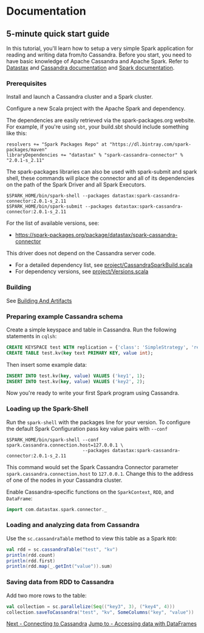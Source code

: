 # Documentation

## 5-minute quick start guide

In this tutorial, you'll learn how to setup a very simple Spark application for reading and writing data from/to Cassandra.
Before you start, you need to have basic knowledge of Apache Cassandra and Apache Spark.
Refer to [Datastax](http://docs.datastax.com/en/cassandra/latest/) and [Cassandra documentation](http://cassandra.apache.org/doc/latest/getting_started/index.html)
and [Spark documentation](https://spark.apache.org/docs/latest/). 

### Prerequisites

Install and launch a Cassandra cluster and a Spark cluster.   

Configure a new Scala project with the Apache Spark and dependency.

The dependencies are easily retrieved via the spark-packages.org website. For example, if you're using `sbt`, your build.sbt should include something like this:

    resolvers += "Spark Packages Repo" at "https://dl.bintray.com/spark-packages/maven"
    libraryDependencies += "datastax" % "spark-cassandra-connector" % "2.0.1-s_2.11"
 
The spark-packages libraries can also be used with spark-submit and spark shell, these
commands will place the connector and all of its dependencies on the path of the
Spark Driver and all Spark Executors.
   
    $SPARK_HOME/bin/spark-shell --packages datastax:spark-cassandra-connector:2.0.1-s_2.11
    $SPARK_HOME/bin/spark-submit --packages datastax:spark-cassandra-connector:2.0.1-s_2.11
   
For the list of available versions, see:
- https://spark-packages.org/package/datastax/spark-cassandra-connector
 
This driver does not depend on the Cassandra server code.

 - For a detailed dependency list, see [project/CassandraSparkBuild.scala](../project/CassandraSparkBuild.scala)
 - For dependency versions, see [project/Versions.scala](../project/Versions.scala)

### Building
See [Building And Artifacts](12_building_and_artifacts.md)

### Preparing example Cassandra schema
Create a simple keyspace and table in Cassandra. Run the following statements in `cqlsh`:

```sql
CREATE KEYSPACE test WITH replication = {'class': 'SimpleStrategy', 'replication_factor': 1 };
CREATE TABLE test.kv(key text PRIMARY KEY, value int);
```
      
Then insert some example data:

```sql
INSERT INTO test.kv(key, value) VALUES ('key1', 1);
INSERT INTO test.kv(key, value) VALUES ('key2', 2);
```
 
Now you're ready to write your first Spark program using Cassandra.

### Loading up the Spark-Shell

Run the `spark-shell` with the packages line for your version. To configure
the default Spark Configuration pass key value pairs with `--conf`

    $SPARK_HOME/bin/spark-shell --conf spark.cassandra.connection.host=127.0.0.1 \
                                --packages datastax:spark-cassandra-connector:2.0.1-s_2.11

This command would set the Spark Cassandra Connector parameter 
`spark.cassandra.connection.host` to `127.0.0.1`. Change this
to the address of one of the nodes in your Cassandra cluster.
 
Enable Cassandra-specific functions on the `SparkContext`, `RDD`, and `DataFrame`:

```scala
import com.datastax.spark.connector._
```

### Loading and analyzing data from Cassandra
Use the `sc.cassandraTable` method to view this table as a Spark `RDD`:

```scala
val rdd = sc.cassandraTable("test", "kv")
println(rdd.count)
println(rdd.first)
println(rdd.map(_.getInt("value")).sum)        
```

### Saving data from RDD to Cassandra  
Add two more rows to the table:

```scala
val collection = sc.parallelize(Seq(("key3", 3), ("key4", 4)))
collection.saveToCassandra("test", "kv", SomeColumns("key", "value"))       
```

[Next - Connecting to Cassandra](1_connecting.md)
[Jump to - Accessing data with DataFrames](14_data_frames.md)
